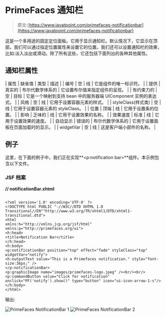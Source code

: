 # PrimeFaces 通知栏

> 原文:[https://www.javatpoint.com/primefaces-notificationbar](https://www.javatpoint.com/primefaces-notificationbar)

这是一个多用途的固定定位面板。它用于显示通知栏。默认情况下，它显示在顶部。我们可以通过指定位置属性来设置它的位置。我们还可以设置通知栏的效果，比如:淡入淡出或滑动。除了所有这些，它还包括下面列出的各种其他属性。

## 通知栏属性

| 属性 | 缺省值 | 类型 | 描述 |
| 编号 | 空 | 线 | 它是组件的唯一标识符。 |
| 提供 | 真实的 | 布尔代数学体系的 | 它设置布尔值来指定组件的呈现。 |
| 有约束力的 | 空 | 目标 | 它是一个映射到支持 bean 中的服务器端 UIComponent 实例的表达式。 |
| 风格 | 空 | 线 | 它用于设置容器元素的样式。 |
| styleClass(样式类) | 空 | 线 | 它用于设置容器元素的 styleClass。 |
| 位置 | 顶端 | 线 | 它用于设置条的位置。 |
| 影响 | 乏味的 | 线 | 它用于设置效果的名称。 |
| 效果速度 | 标准 | 线 | 它用于设置效果的速度。 |
| 自动显示 | 错误的 | 布尔代数学体系的 | 它用于设置面板在页面加载时的显示。 |
| widgetVar | 空 | 线 | 这是客户端小部件的名称。 |

## 例子

这里，在下面的例子中，我们正在实现**<p:notification bar>**组件。本示例包含以下文件。

### JSF 档案

**// notificationBar.xhtml**

```

<?xml version='1.0' encoding='UTF-8' ?>
<!DOCTYPE html PUBLIC "-//W3C//DTD XHTML 1.0 Transitional//EN""http://www.w3.org/TR/xhtml1/DTD/xhtml1-transitional.dtd">
<html 
xmlns:h="http://xmlns.jcp.org/jsf/html"
xmlns:p="http://primefaces.org/ui">
<h:head>
<title>Notification Bar</title>
</h:head>
<h:body>
<p:notificationBar position="top" effect="fade" styleClass="top" widgetVar="notify">
<h:outputText value="This is a Primefaces notification." style="font-size:36px;" />
</p:notificationBar>
<p:graphicImage name="images/primefaces-logo.jpeg" /><br/><br/>
<p:commandButton value="Click for notification" onclick="PF('notify').show()" type="button" icon="ui-icon-arrow-1-s"/>
</h:body>
</html>

```

输出:

![PrimeFaces NotificationBar 1](../Images/f740903d12c3dd8c7cff86ddd2b904b8.png)
![PrimeFaces NotificationBar 2](../Images/ae8e3945938e9a4fc273cc1c261ef4e7.png)